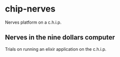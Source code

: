 # chip-nerves
Nerves platform on a c.h.i.p.

## Nerves in the nine dollars computer
Trials on running an elixir application on the c.h.i.p.
